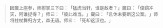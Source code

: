 
> 因奯上座参，师拊掌三下曰：​「猛虎当轩，谁是敌者？​」奯曰：​「俊鹞冲天，阿谁捉得？​」师曰：​「彼此难当。​」奯曰：​「且休未要断这公案。​」师将拄杖舞归方丈，森无语。师曰：​「死却这汉也。​」
